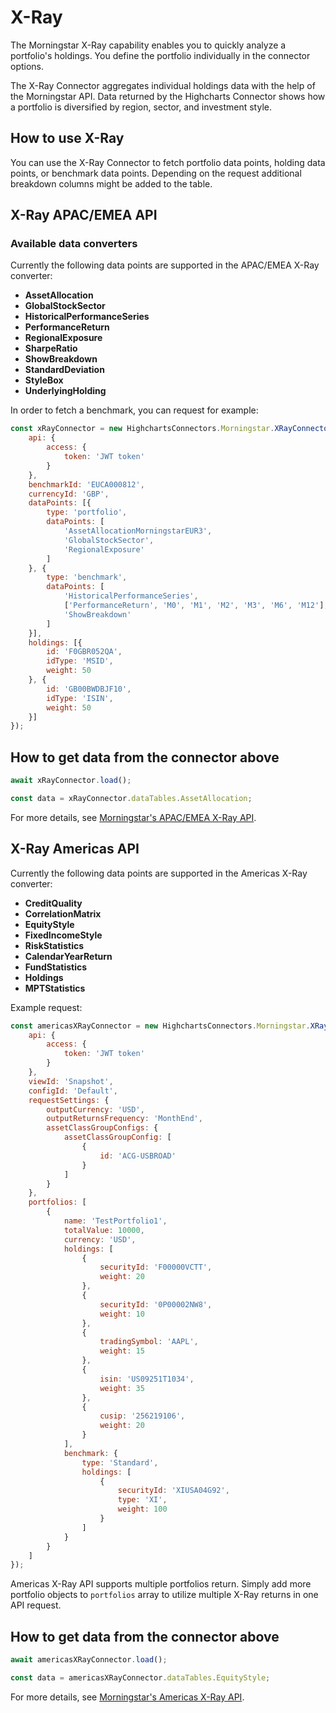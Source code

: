 # X-Ray

The Morningstar X-Ray capability enables you to quickly analyze a portfolio's
holdings. You define the portfolio individually in the connector options.

The X-Ray Connector aggregates individual holdings data with the help of the
Morningstar API. Data returned by the Highcharts Connector shows how a portfolio
is diversified by region, sector, and investment style.

## How to use X-Ray

You can use the X-Ray Connector to fetch portfolio data points, holding data
points, or benchmark data points. Depending on the request additional breakdown
columns might be added to the table.

## X-Ray APAC/EMEA API

### Available data converters

Currently the following data points are supported in the APAC/EMEA X-Ray converter:

- **AssetAllocation**
- **GlobalStockSector**
- **HistoricalPerformanceSeries**
- **PerformanceReturn**
- **RegionalExposure**
- **SharpeRatio**
- **ShowBreakdown**
- **StandardDeviation**
- **StyleBox**
- **UnderlyingHolding**


In order to fetch a benchmark, you can request for example:

```js
const xRayConnector = new HighchartsConnectors.Morningstar.XRayConnector({
    api: {
        access: {
            token: 'JWT token'
        }
    },
    benchmarkId: 'EUCA000812',
    currencyId: 'GBP',
    dataPoints: [{
        type: 'portfolio',
        dataPoints: [
            'AssetAllocationMorningstarEUR3',
            'GlobalStockSector',
            'RegionalExposure'
        ]
    }, {
        type: 'benchmark',
        dataPoints: [
            'HistoricalPerformanceSeries',
            ['PerformanceReturn', 'M0', 'M1', 'M2', 'M3', 'M6', 'M12'],
            'ShowBreakdown'
        ]
    }],
    holdings: [{
        id: 'F0GBR052QA',
        idType: 'MSID',
        weight: 50
    }, {
        id: 'GB00BWDBJF10',
        idType: 'ISIN',
        weight: 50
    }]
});
```

## How to get data from the connector above
```js
await xRayConnector.load();

const data = xRayConnector.dataTables.AssetAllocation;
```

For more details, see [Morningstar's APAC/EMEA X-Ray API].

## X-Ray Americas API

Currently the following data points are supported in the Americas X-Ray converter:

- **CreditQuality**
- **CorrelationMatrix**
- **EquityStyle**
- **FixedIncomeStyle**
- **RiskStatistics**
- **CalendarYearReturn**
- **FundStatistics**
- **Holdings**
- **MPTStatistics**


Example request:

```js
const americasXRayConnector = new HighchartsConnectors.Morningstar.XRayUSConnector({
    api: {
        access: {
            token: 'JWT token'
        }
    },
    viewId: 'Snapshot',
    configId: 'Default',
    requestSettings: {
        outputCurrency: 'USD',
        outputReturnsFrequency: 'MonthEnd',
        assetClassGroupConfigs: {
            assetClassGroupConfig: [
                {
                    id: 'ACG-USBROAD'
                }
            ]
        }
    },
    portfolios: [
        {
            name: 'TestPortfolio1',
            totalValue: 10000,
            currency: 'USD',
            holdings: [
                {
                    securityId: 'F00000VCTT',
                    weight: 20
                },
                {
                    securityId: '0P00002NW8',
                    weight: 10
                },
                {
                    tradingSymbol: 'AAPL',
                    weight: 15
                },
                {
                    isin: 'US09251T1034',
                    weight: 35
                },
                {
                    cusip: '256219106',
                    weight: 20
                }
            ],
            benchmark: {
                type: 'Standard',
                holdings: [
                    {
                        securityId: 'XIUSA04G92',
                        type: 'XI',
                        weight: 100
                    }
                ]
            }
        }
    ]
});
```

Americas X-Ray API supports multiple portfolios return. Simply add more portfolio objects to `portfolios` array to utilize multiple X-Ray returns in one API request.

## How to get data from the connector above
```js
await americasXRayConnector.load();

const data = americasXRayConnector.dataTables.EquityStyle;
```

For more details, see [Morningstar's Americas X-Ray API].

<!-- Links -->



[Morningstar's APAC/EMEA X-Ray API]: https://developer.morningstar.com/direct-web-services/documentation/api-reference/portfolio-analysis-apacemea/x-ray
[Morningstar's Americas X-Ray API]: https://developer.morningstar.com/direct-web-services/documentation/direct-web-services/portfolio-analysis-americas/x-ray